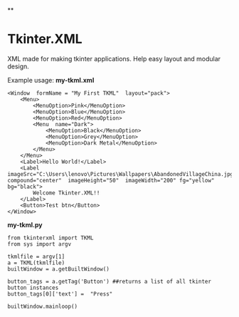 **

# Tkinter.XML
XML made for making tkinter applications. Help easy layout and modular design.


Example usage:
**my-tkml.xml**

    <Window  formName = "My First TKML"  layout="pack">
	    <Menu>
		    <MenuOption>Pink</MenuOption>
			<MenuOption>Blue</MenuOption>
		    <MenuOption>Red</MenuOption>
			<Menu  name="Dark">
			    <MenuOption>Black</MenuOption>
			    <MenuOption>Grey</MenuOption>
			    <MenuOption>Dark Metal</MenuOption>
		    </Menu>
	    </Menu>
	    <Label>Hello World!</Label>
	    <Label imageSrc="C:\Users\lenovo\Pictures\Wallpapers\AbandonedVillageChina.jpg"  compound="center"  imageHeight="50"  imageWidth="200" fg="yellow"  bg="black">
		    Welcome Tkinter.XML!!
	    </Label>
	    <Button>Test btn</Button>
    </Window>

**my-tkml.py**

    from tkinterxml import TKML
    from sys import argv
    
    tkmlfile = argv[1]
    a = TKML(tkmlfile)
    builtWindow = a.getBuiltWindow()
    
    button_tags = a.getTag('Button') ##returns a list of all tkinter button instances
    button_tags[0]['text'] =  "Press"
    
    builtWindow.mainloop()
